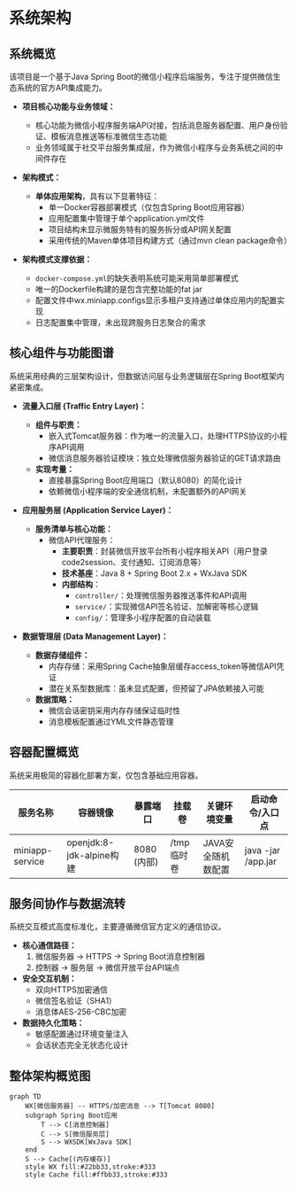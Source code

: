 # 系统架构

## 系统概览

该项目是一个基于Java Spring Boot的微信小程序后端服务，专注于提供微信生态系统的官方API集成能力。

* **项目核心功能与业务领域：**
    * 核心功能为微信小程序服务端API对接，包括消息服务器配置、用户身份验证、模板消息推送等标准微信生态功能
    * 业务领域属于社交平台服务集成层，作为微信小程序与业务系统之间的中间件存在

* **架构模式：**
    * **单体应用架构**，具有以下显著特征：
        * 单一Docker容器部署模式（仅包含Spring Boot应用容器）
        * 应用配置集中管理于单个application.yml文件
        * 项目结构未显示微服务特有的服务拆分或API网关配置
        * 采用传统的Maven单体项目构建方式（通过mvn clean package命令）

* **架构模式支撑依据：**
    * `docker-compose.yml`的缺失表明系统可能采用简单部署模式
    * 唯一的Dockerfile构建的是包含完整功能的fat jar
    * 配置文件中wx.miniapp.configs显示多租户支持通过单体应用内的配置实现
    * 日志配置集中管理，未出现跨服务日志聚合的需求

## 核心组件与功能图谱

系统采用经典的三层架构设计，但数据访问层与业务逻辑层在Spring Boot框架内紧密集成。

* **流量入口层 (Traffic Entry Layer)：**
    * **组件与职责：**
        * 嵌入式Tomcat服务器：作为唯一的流量入口，处理HTTPS协议的小程序API调用
        * 微信消息服务器验证模块：独立处理微信服务器验证的GET请求路由
    * **实现考量：**
        * 直接暴露Spring Boot应用端口（默认8080）的简化设计
        * 依赖微信小程序端的安全通信机制，未配置额外的API网关

* **应用服务层 (Application Service Layer)：**
    * **服务清单与核心功能：**
        * 微信API代理服务：
            * **主要职责**：封装微信开放平台所有小程序相关API（用户登录code2session、支付通知、订阅消息等）
            * **技术基座**：Java 8 + Spring Boot 2.x + WxJava SDK
            * **内部结构**：
                - `controller/`：处理微信服务器推送事件和API调用
                - `service/`：实现微信API签名验证、加解密等核心逻辑
                - `config/`：管理多小程序配置的自动装载

* **数据管理层 (Data Management Layer)：**
    * **数据存储组件：**
        * 内存存储：采用Spring Cache抽象层缓存access_token等微信API凭证
        * 潜在关系型数据库：虽未显式配置，但预留了JPA依赖接入可能
    * **数据策略：**
        * 微信会话密钥采用内存存储保证临时性
        * 消息模板配置通过YML文件静态管理

## 容器配置概览

系统采用极简的容器化部署方案，仅包含基础应用容器。

| 服务名称 | 容器镜像 | 暴露端口 | 挂载卷 | 关键环境变量 | 启动命令/入口点 |
|---------|----------|---------|-------|-------------|----------------|
| miniapp-service | openjdk:8-jdk-alpine构建 | 8080 (内部) | /tmp临时卷 | JAVA安全随机数配置 | java -jar /app.jar |

## 服务间协作与数据流转

系统交互模式高度标准化，主要遵循微信官方定义的通信协议。

* **核心通信路径：**
    1. 微信服务器 → HTTPS → Spring Boot消息控制器
    2. 控制器 → 服务层 → 微信开放平台API端点
* **安全交互机制：**
    * 双向HTTPS加密通信
    * 微信签名验证（SHA1）
    * 消息体AES-256-CBC加密
* **数据持久化策略：**
    * 敏感配置通过环境变量注入
    * 会话状态完全无状态化设计

## 整体架构概览图

```mermaid
graph TD
    WX[微信服务器] -- HTTPS/加密消息 --> T[Tomcat 8080]
    subgraph Spring Boot应用
        T --> C[消息控制器]
        C --> S[微信服务层]
        S --> WXSDK[WxJava SDK]
    end
    S --> Cache[(内存缓存)]
    style WX fill:#22bb33,stroke:#333
    style Cache fill:#ffbb33,stroke:#333



